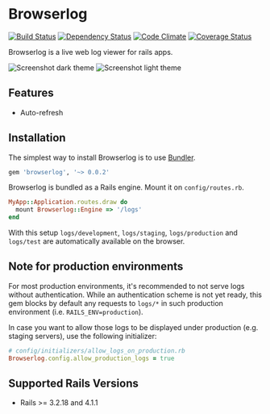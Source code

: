 # Browserlog

[![Build Status](https://travis-ci.org/dieb/browserlog.svg?branch=master)](https://travis-ci.org/dieb/browserlog)
[![Dependency Status](https://www.versioneye.com/user/projects/5380ec4f14c158fd78000056/badge.svg)](https://www.versioneye.com/user/projects/5380ec4f14c158fd78000056)
[![Code Climate](https://img.shields.io/codeclimate/github/dieb/browserlog.svg)][codeclimate]
[![Coverage Status](https://coveralls.io/repos/dieb/browserlog/badge.png?branch=master)](https://coveralls.io/r/dieb/browserlog?branch=master)

[travis]: http://travis-ci.org/dieb/browserlog
[codeclimate]: https://codeclimate.com/github/dieb/browserlog
[coveralls]: https://coveralls.io/r/dieb/browserlog

Browserlog is a live web log viewer for rails apps.

![Screenshot dark theme](https://dl.dropboxusercontent.com/u/27144161/browserlog-dark.png "Screenshot dark theme")
![Screenshot light theme](https://dl.dropboxusercontent.com/u/27144161/browserlog-light.png "Screenshot light theme")

## Features
* Auto-refresh

## Installation

The simplest way to install Browserlog is to use [Bundler](http://bundler.io).

```ruby
gem 'browserlog', '~> 0.0.2'
```

Browserlog is bundled as a Rails engine. Mount it on `config/routes.rb`.

```ruby
MyApp::Application.routes.draw do
  mount Browserlog::Engine => '/logs'
end
```

With this setup ``logs/development``, ``logs/staging``, ``logs/production`` and ``logs/test`` are automatically available on the browser.

## Note for production environments

For most production environments, it's recommended to not serve logs without authentication. While an authentication scheme
is not yet ready, this gem blocks by default any requests to ``logs/*`` in such production environment (i.e. ``RAILS_ENV=production``).

In case you want to allow those logs to be displayed under production (e.g. staging servers), use the following initializer:

```ruby
# config/initializers/allow_logs_on_production.rb
Browserlog.config.allow_production_logs = true
```

## Supported Rails Versions
* Rails >= 3.2.18 and 4.1.1
